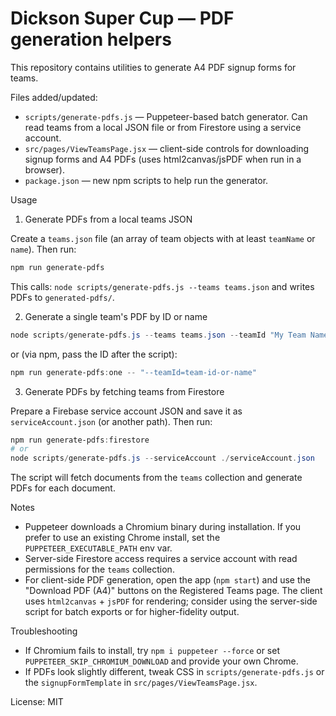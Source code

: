 # Dickson Super Cup — PDF generation helpers

This repository contains utilities to generate A4 PDF signup forms for teams.

Files added/updated:
- `scripts/generate-pdfs.js` — Puppeteer-based batch generator. Can read teams from a local JSON file or from Firestore using a service account.
- `src/pages/ViewTeamsPage.jsx` — client-side controls for downloading signup forms and A4 PDFs (uses html2canvas/jsPDF when run in a browser).
- `package.json` — new npm scripts to help run the generator.

Usage

1) Generate PDFs from a local teams JSON

Create a `teams.json` file (an array of team objects with at least `teamName` or `name`). Then run:

```powershell
npm run generate-pdfs
```

This calls: `node scripts/generate-pdfs.js --teams teams.json` and writes PDFs to `generated-pdfs/`.

2) Generate a single team's PDF by ID or name

```powershell
node scripts/generate-pdfs.js --teams teams.json --teamId "My Team Name"
```

or (via npm, pass the ID after the script):

```powershell
npm run generate-pdfs:one -- "--teamId=team-id-or-name" 
```

3) Generate PDFs by fetching teams from Firestore

Prepare a Firebase service account JSON and save it as `serviceAccount.json` (or another path). Then run:

```powershell
npm run generate-pdfs:firestore
# or
node scripts/generate-pdfs.js --serviceAccount ./serviceAccount.json
```

The script will fetch documents from the `teams` collection and generate PDFs for each document.

Notes
- Puppeteer downloads a Chromium binary during installation. If you prefer to use an existing Chrome install, set the `PUPPETEER_EXECUTABLE_PATH` env var.
- Server-side Firestore access requires a service account with read permissions for the `teams` collection.
- For client-side PDF generation, open the app (`npm start`) and use the "Download PDF (A4)" buttons on the Registered Teams page. The client uses `html2canvas` + `jsPDF` for rendering; consider using the server-side script for batch exports or for higher-fidelity output.

Troubleshooting
- If Chromium fails to install, try `npm i puppeteer --force` or set `PUPPETEER_SKIP_CHROMIUM_DOWNLOAD` and provide your own Chrome.
- If PDFs look slightly different, tweak CSS in `scripts/generate-pdfs.js` or the `signupFormTemplate` in `src/pages/ViewTeamsPage.jsx`.

License: MIT
